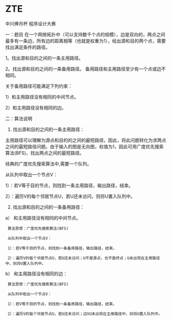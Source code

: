 ZTE
===

中兴捧月杯 程序设计大赛

一：题目
在一个网络拓扑中（可以支持数千个点的规模），边是双向的，两点之间最多有一条边，所有边的距离相等（也就是权重为1），给出源和目的两个点，需要找出满足条件的路径。

1。找出源和目的之间的一条主用路径。

2。找出源和目的之间的一条备用路径。 备用路径和主用路径至少有一个点或边不相同。

 关于备用路径可能满足下列约束：
 
 1）和主用路径没有相同的中间节点。
 
 2）和主用路径没有相同的边。
 
二：算法说明

1.	找出源和目的之间的一条主用路径：

   主用路径可以理解为源点和目的的之间的最短路径，因此，将此问题转化为求两点之间的最短路径问题。由于输入的图是无向图，权值为1，因此可用广度优先搜索算法(BFS)，找出两点之间的最短路径。

经典的广度优先搜索算法中,需要一个队列。

   从队列中取出一个节点V：

   1）：若V等于目的节点，则找到一条主用路径，输出路径，结束。
   
   2）：遍历V的每个邻居节点U，若U还未访问，则将U置入队列中。


2.	找出源和目的之间的一条备用路径：

   a）	和主用路径没有相同的中间节点。

     算法思想：广度优先搜索算法(BFS)
     
     从队列中取出一个节点V：
     
     1）：若V等于目的节点，则找到一条备用路径，输出路径，结束。
     
     2）：遍历V的每个邻居节点U，若U还未访问；U不是源点，也不是终点；U未出现在主用路径中，则将U置入队列中。

   b）	和主用路径没有相同的边：

     算法思想：广度优先搜索算法(BFS)
     
     从队列中取出一个节点V：
     
     1）：若V等于目的节点，则找到一条备用路径，输出路径，结束。
     
     2）：遍历V的每个邻居节点U，若U还未访问；边VU未出现在主用路径中，则将U置入队列中。


